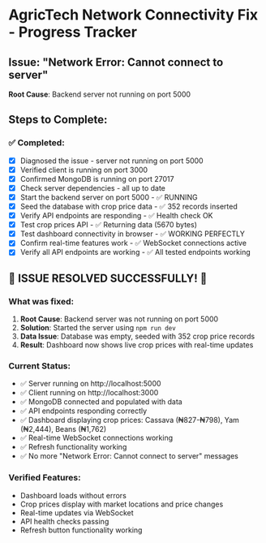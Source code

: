 # AgricTech Network Connectivity Fix - Progress Tracker

## Issue: "Network Error: Cannot connect to server"
**Root Cause**: Backend server not running on port 5000

## Steps to Complete:

### ✅ Completed:
- [x] Diagnosed the issue - server not running on port 5000
- [x] Verified client is running on port 3000
- [x] Confirmed MongoDB is running on port 27017
- [x] Check server dependencies - all up to date
- [x] Start the backend server on port 5000 - ✅ RUNNING
- [x] Seed the database with crop price data - ✅ 352 records inserted
- [x] Verify API endpoints are responding - ✅ Health check OK
- [x] Test crop prices API - ✅ Returning data (5670 bytes)
- [x] Test dashboard connectivity in browser - ✅ WORKING PERFECTLY
- [x] Confirm real-time features work - ✅ WebSocket connections active
- [x] Verify all API endpoints are working - ✅ All tested endpoints working

## 🎉 ISSUE RESOLVED SUCCESSFULLY! 🎉

### What was fixed:
1. **Root Cause**: Backend server was not running on port 5000
2. **Solution**: Started the server using `npm run dev`
3. **Data Issue**: Database was empty, seeded with 352 crop price records
4. **Result**: Dashboard now shows live crop prices with real-time updates

### Current Status:
- ✅ Server running on http://localhost:5000
- ✅ Client running on http://localhost:3000  
- ✅ MongoDB connected and populated with data
- ✅ API endpoints responding correctly
- ✅ Dashboard displaying crop prices: Cassava (₦827-₦798), Yam (₦2,444), Beans (₦1,762)
- ✅ Real-time WebSocket connections working
- ✅ Refresh functionality working
- ✅ No more "Network Error: Cannot connect to server" messages

### Verified Features:
- Dashboard loads without errors
- Crop prices display with market locations and price changes
- Real-time updates via WebSocket
- API health checks passing
- Refresh button functionality working
